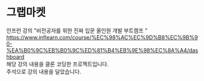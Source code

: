 # 그랩마켓

인프런 강의 "비전공자를 위한 진짜 입문 올인원 개발 부트캠프 "\
https://www.inflearn.com/course/%EC%98%AC%EC%9D%B8%EC%9B%90-%EA%B0%9C%EB%B0%9C%ED%81%B4%EB%9E%98%EC%8A%A4/dashboard
\
해당 강의 내용을 클론 코딩한 프로젝트입니다.\
주석으로 강의 내용을 달았습니다.
